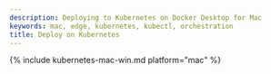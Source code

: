 ```yaml
---
description: Deploying to Kubernetes on Docker Desktop for Mac
keywords: mac, edge, kubernetes, kubectl, orchestration
title: Deploy on Kubernetes
---
```


{% include kubernetes-mac-win.md platform="mac" %}
